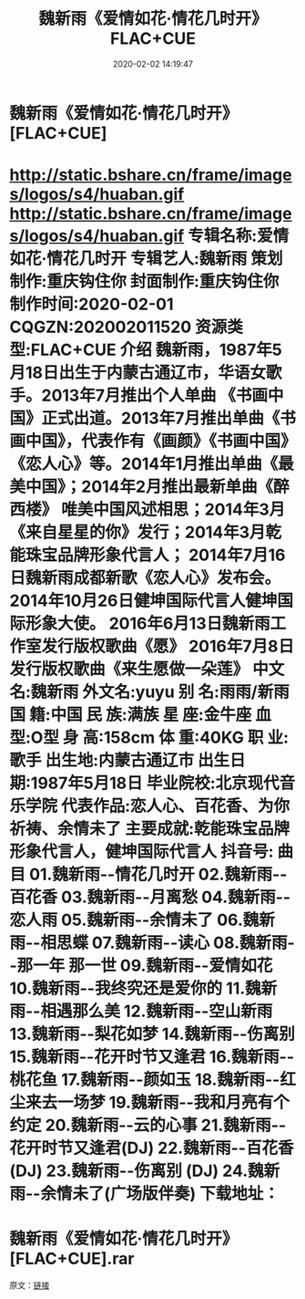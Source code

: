 ﻿---
title: 魏新雨《爱情如花·情花几时开》FLAC+CUE
date: 2020-02-02 14:19:47
categories: APE、FLAC、MP3
tags: 华语中文
---
# 魏新雨《爱情如花·情花几时开》[FLAC+CUE]

http://static.bshare.cn/frame/images/logos/s4/huaban.gif
http://static.bshare.cn/frame/images/logos/s4/huaban.gif
专辑名称:爱情如花·情花几时开
专辑艺人:魏新雨
策划制作:重庆钩住你
封面制作:重庆钩住你
制作时间:2020-02-01
CQGZN:202002011520
资源类型:FLAC+CUE
介绍
魏新雨，1987年5月18日出生于内蒙古通辽市，华语女歌手。2013年7月推出个人单曲
《书画中国》正式出道。2013年7月推出单曲《书画中国》，代表作有《画颜》《书画中国》
《恋人心》等。2014年1月推出单曲《最美中国》；2014年2月推出最新单曲《醉西楼》
唯美中国风述相思；2014年3月《来自星星的你》发行；2014年3月乾能珠宝品牌形象代言人；
2014年7月16日魏新雨成都新歌《恋人心》发布会。
2014年10月26日健坤国际代言人健坤国际形象大使。
2016年6月13日魏新雨工作室发行版权歌曲《愿》
2016年7月8日发行版权歌曲《来生愿做一朵莲》
中文名:魏新雨
外文名:yuyu
别 名:雨雨/新雨
国 籍:中国
民 族:满族
星 座:金牛座
血 型:O型
身 高:158cm
体 重:40KG
职 业:歌手
出生地:内蒙古通辽市
出生日期:1987年5月18日
毕业院校:北京现代音乐学院
代表作品:恋人心、百花香、为你祈祷、余情未了
主要成就:乾能珠宝品牌形象代言人，健坤国际代言人
抖音号:
曲目
01.魏新雨--情花几时开
02.魏新雨--百花香
03.魏新雨--月离愁
04.魏新雨--恋人雨
05.魏新雨--余情未了
06.魏新雨--相思蝶
07.魏新雨--读心
08.魏新雨--那一年 那一世
09.魏新雨--爱情如花
10.魏新雨--我终究还是爱你的
11.魏新雨--相遇那么美
12.魏新雨--空山新雨
13.魏新雨--梨花如梦
14.魏新雨--伤离别
15.魏新雨--花开时节又逢君
16.魏新雨--桃花鱼
17.魏新雨--颜如玉
18.魏新雨--红尘来去一场梦
19.魏新雨--我和月亮有个约定
20.魏新雨--云的心事
21.魏新雨--花开时节又逢君(DJ)
22.魏新雨--百花香(DJ)
23.魏新雨--伤离别 (DJ)
24.魏新雨--余情未了(广场版伴奏)
下载地址：
==============================
魏新雨《爱情如花·情花几时开》[FLAC+CUE].rar
==============================
原文：[链接](https://blog.sina.com.cn/s/blog_1647c7e7601030jpv.html)